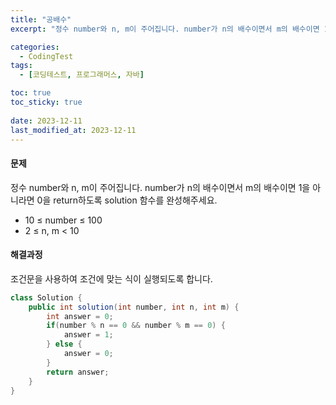 ```yaml
---
title: "공배수"
excerpt: "정수 number와 n, m이 주어집니다. number가 n의 배수이면서 m의 배수이면 1을 아니라면 0을 return하도록 solution 함수를 완성해주세요."

categories:
  - CodingTest
tags:
  - [코딩테스트, 프로그래머스, 자바]

toc: true
toc_sticky: true
 
date: 2023-12-11
last_modified_at: 2023-12-11
---
```


#### 문제
정수 number와 n, m이 주어집니다. number가 n의 배수이면서 m의 배수이면 1을 아니라면 0을 return하도록 solution 함수를 완성해주세요.

- 10 ≤ number ≤ 100
- 2 ≤ n, m < 10

#### 해결과정
조건문을 사용하여 조건에 맞는 식이 실행되도록 합니다.

```java
class Solution {
    public int solution(int number, int n, int m) {
        int answer = 0;
        if(number % n == 0 && number % m == 0) {
            answer = 1;
        } else {
            answer = 0;
        }
        return answer;
    }
}
```